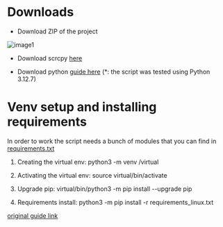 # Downloads
* Download ZIP of the project

![image1](https://i.imgur.com/DEwNATx.png)

* Download scrcpy [here](https://github.com/Genymobile/scrcpy/blob/master/doc/linux.md)

* Download python [guide here](https://docs.python-guide.org/starting/install3/linux/)
(*: the script was tested using Python 3.12.7)

# Venv setup and installing requirements
In order to work the script needs a bunch of modules that you can find in [requirements.txt](https://github.com/maikuITA/WolvesvilleADBOT/blob/main/requirements_linux.txt)

1) Creating the virtual env: python3 -m venv /virtual

2) Activating the virtual env: source virtual/bin/activate

3) Upgrade pip: virtual/bin/python3 -m pip install --upgrade pip

4) Requirements install: python3 -m pip install -r requirements_linux.txt

[original guide link](https://www.dataquest.io/blog/a-complete-guide-to-python-virtual-environments/)